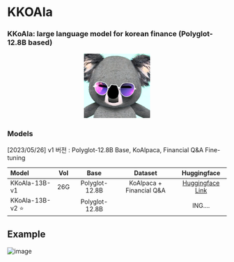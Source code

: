 # KKOAla

### KKoAla: large language model for korean finance (Polyglot-12.8B based)

<p align="center">
<a href=""><img src="src/imgs/koala.PNG" width="30%"></a>
</p>

### Models

[2023/05/26] v1 버전 : Polyglot-12.8B Base, KoAlpaca, Financial Q&A Fine-tuning




| Model                    | Vol | Base | Dataset |                    Huggingface                   |
| :----------------------- | :------: | :--------------------: | :----------------: | :----------------------------------------------------------: |
| KKoAla-13B-v1         | 26G  |      Polyglot-12.8B      |        KoAlpaca + Financial Q&A        | [Huggingface Link](https://huggingface.co/mssongit/Koala-12.8b-v1)|
| KKoAla-13B-v2 ⭐️      |     |      Polyglot-12.8B      |                                        | ING.... |




## Example

![image](https://github.com/mssongit/KKOAla/assets/95903180/869efec4-0653-4f88-922e-59b7a7412ad0)
